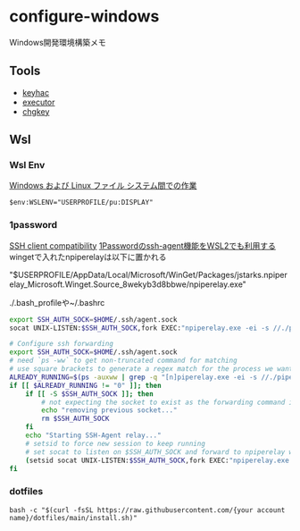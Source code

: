# configure-windows
Windows開発環境構築メモ

## Tools
- [keyhac](https://sites.google.com/site/craftware/keyhac-ja)
- [executor](https://executor.dk)
- [chgkey](https://forest.watch.impress.co.jp/library/software/changekey/)

## Wsl
### Wsl Env
[Windows および Linux ファイル システム間での作業](https://learn.microsoft.com/ja-jp/windows/wsl/filesystems)

```
$env:WSLENV="USERPROFILE/pu:DISPLAY"
```
### 1password
[SSH client compatibility](https://developer.1password.com/docs/ssh/agent/compatibility/)
[1Passwordのssh-agent機能をWSL2でも利用する](https://qiita.com/mfunaki/items/db6e1ffcf1e6f1eff252)
wingetで入れたnpiperelayは以下に置かれる

"$USERPROFILE/AppData/Local/Microsoft/WinGet/Packages/jstarks.npiperelay_Microsoft.Winget.Source_8wekyb3d8bbwe/npiperelay.exe"

./.bash_profileや~/.bashrc
```bash
export SSH_AUTH_SOCK=$HOME/.ssh/agent.sock
socat UNIX-LISTEN:$SSH_AUTH_SOCK,fork EXEC:"npiperelay.exe -ei -s //./pipe/openssh-ssh-agent",nofork &

# Configure ssh forwarding
export SSH_AUTH_SOCK=$HOME/.ssh/agent.sock
# need `ps -ww` to get non-truncated command for matching
# use square brackets to generate a regex match for the process we want but that doesn't match the grep command running it!
ALREADY_RUNNING=$(ps -auxww | grep -q "[n]piperelay.exe -ei -s //./pipe/openssh-ssh-agent"; echo $?)
if [[ $ALREADY_RUNNING != "0" ]]; then
    if [[ -S $SSH_AUTH_SOCK ]]; then
        # not expecting the socket to exist as the forwarding command isn't running (http://www.tldp.org/LDP/abs/html/fto.html)
        echo "removing previous socket..."
        rm $SSH_AUTH_SOCK
    fi
    echo "Starting SSH-Agent relay..."
    # setsid to force new session to keep running
    # set socat to listen on $SSH_AUTH_SOCK and forward to npiperelay which then forwards to openssh-ssh-agent on windows
    (setsid socat UNIX-LISTEN:$SSH_AUTH_SOCK,fork EXEC:"npiperelay.exe -ei -s //./pipe/openssh-ssh-agent",nofork &) >/dev/null 2>&1
fi
```
### dotfiles

```
bash -c "$(curl -fsSL https://raw.githubusercontent.com/{your account name}/dotfiles/main/install.sh)"
```